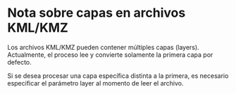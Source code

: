 # Nota sobre capas en archivos KML/KMZ
Los archivos KML/KMZ pueden contener múltiples capas (layers).
Actualmente, el proceso lee y convierte solamente la primera capa por defecto.

Si se desea procesar una capa específica distinta a la primera, es necesario especificar el parámetro layer al momento de leer el archivo.
